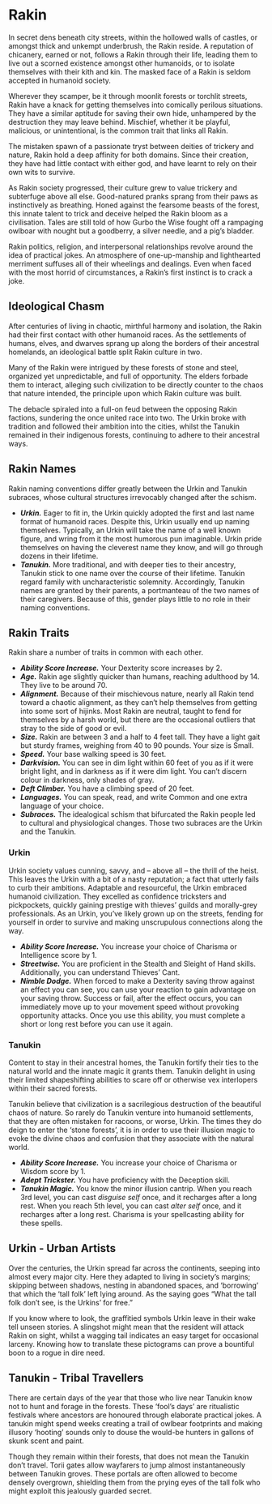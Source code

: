 # Rakin

In secret dens beneath city streets, within the hollowed walls of castles, or amongst thick and unkempt underbrush, the Rakin reside. A reputation of chicanery, earned or not, follows a Rakin through their life, leading them to live out a scorned existence amongst other humanoids, or to isolate themselves with their kith and kin. The masked face of a Rakin is seldom accepted in humanoid society.

Wherever they scamper, be it through moonlit forests or torchlit streets, Rakin have a knack for getting themselves into comically perilous situations. They have a similar aptitude for saving their own hide, unhampered by the destruction they may leave behind. Mischief, whether it be playful, malicious, or unintentional, is the common trait that links all Rakin.

The mistaken spawn of a passionate tryst between deities of trickery and nature, Rakin hold a deep affinity for both domains. Since their creation, they have had little contact with either god, and have learnt to rely on their own wits to survive.

As Rakin society progressed, their culture grew to value trickery and subterfuge above all else. Good-natured pranks sprang from their paws as instinctively as breathing. Honed against the fearsome beasts of the forest, this innate talent to trick and deceive helped the Rakin bloom as a civilisation. Tales are still told of how Gurbo the Wise fought off a rampaging owlboar with nought but a goodberry, a silver needle, and a pig’s bladder.

Rakin politics, religion, and interpersonal relationships revolve around the idea of practical jokes. An atmosphere of one-up-manship and lighthearted merriment suffuses all of their wheelings and dealings. Even when faced with the most horrid of circumstances, a Rakin’s first instinct is to crack a joke.
## Ideological Chasm

After centuries of living in chaotic, mirthful harmony and isolation, the Rakin had their first contact with other humanoid races. As the settlements of humans, elves, and dwarves sprang up along the borders of their ancestral homelands, an ideological battle split Rakin culture in two. 

Many of the Rakin were intrigued by these forests of stone and steel, organized yet unpredictable, and full of opportunity. The elders forbade them to interact, alleging such civilization to be directly counter to the chaos that nature intended, the principle upon which Rakin culture was built.

The debacle spiraled into a full-on feud between the opposing Rakin factions, sundering the once united race into two. The Urkin broke with tradition and followed their ambition into the cities, whilst the Tanukin remained in their indigenous forests, continuing to adhere to their ancestral ways.

## Rakin Names
Rakin naming conventions differ greatly between the Urkin and Tanukin subraces, whose cultural structures irrevocably changed after the schism.

* ***Urkin.*** Eager to fit in, the Urkin quickly adopted the first and last name format of humanoid races. Despite this, Urkin usually end up naming themselves. Typically, an Urkin will take the name of a well known figure, and wring from it the most humorous pun imaginable. Urkin pride themselves on having the cleverest name they know, and will go through dozens in their lifetime.
* ***Tanukin.*** More traditional, and with deeper ties to their ancestry, Tanukin stick to one name over the course of their lifetime. Tanukin regard family with uncharacteristic solemnity. Accordingly, Tanukin names are granted by their parents, a portmanteau of the two names of their caregivers. Because of this, gender plays little to no role in their naming conventions.
## Rakin Traits
Rakin share a number of traits in common with each other.

* ***Ability Score Increase.*** Your Dexterity score increases by 2.
* ***Age.*** Rakin age slightly quicker than humans, reaching adulthood by 14. They live to be around 70.
* ***Alignment.*** Because of their mischievous nature, nearly all Rakin tend toward a chaotic alignment, as they can’t help themselves from getting into some sort of hijinks. Most Rakin are neutral, taught to fend for themselves by a harsh world, but there are the occasional outliers that stray to the side of good or evil.
* ***Size.*** Rakin are between 3 and a half to 4 feet tall. They have a light gait but sturdy frames, weighing from 40 to 90 pounds. Your size is Small.
* ***Speed.*** Your base walking speed is 30 feet.
* ***Darkvision.*** You can see in dim light within 60 feet of you as if it were bright light, and in darkness as if it were dim light. You can’t discern colour in darkness, only shades of gray.
* ***Deft Climber.*** You have a climbing speed of 20 feet.
* ***Languages.*** You can speak, read, and write Common and one extra language of your choice.
* ***Subraces.*** The idealogical schism that bifurcated the Rakin people led to cultural and physiological changes. Those two subraces are the Urkin and the Tanukin.

### Urkin
Urkin society values cunning, savvy, and – above all – the thrill of the heist. This leaves the Urkin with a bit of a nasty reputation; a fact that utterly fails to curb their ambitions. Adaptable and resourceful, the Urkin embraced humanoid civilization. They excelled as confidence tricksters and pickpockets, quickly gaining prestige with thieves’ guilds and morally-grey professionals. As an Urkin, you’ve likely grown up on the streets, fending for yourself in order to survive and making unscrupulous connections along the way.

* ***Ability Score Increase.*** You increase your choice of Charisma or Intelligence score by 1.
* ***Streetwise.*** You are proficient in the Stealth and Sleight of Hand skills. Additionally, you can understand Thieves’ Cant.
* ***Nimble Dodge.*** When forced to make a Dexterity saving throw against an effect you can see, you can use your reaction to gain advantage on your saving throw. Success or fail, after the effect occurs, you can immediately move up to your movement speed without provoking opportunity attacks. Once you use this ability, you must complete a short or long rest before you can use it again.
### Tanukin
Content to stay in their ancestral homes, the Tanukin fortify their ties to the natural world and the innate magic it grants them. Tanukin delight in using their limited shapeshifting abilities to scare off or otherwise vex interlopers within their sacred forests.

Tanukin believe that civilization is a sacrilegious destruction of the beautiful chaos of nature. So rarely do Tanukin venture into humanoid settlements, that they are often mistaken for racoons, or worse, Urkin. The times they do deign to enter the ‘stone forests’, it is in order to use their illusion magic to evoke the divine chaos and confusion that they associate with the natural world.

* ***Ability Score Increase.*** You increase your choice of Charisma or Wisdom score by 1.
* ***Adept Trickster.*** You have proficiency with the Deception skill.
* ***Tanukin Magic.*** You know the minor illusion cantrip. When you reach 3rd level, you can cast _disguise self_ once, and it recharges after a long rest. When you reach 5th level, you can cast _alter self_ once, and it recharges after a long rest. Charisma is your spellcasting ability for these spells.

## Urkin - Urban Artists

Over the centuries, the Urkin spread far across the continents, seeping into almost every major city. Here they adapted to living in society’s margins; skipping between shadows, nesting in abandoned spaces, and ‘borrowing’ that which the ‘tall folk’ left lying around. As the saying goes “What the tall folk don’t see, is the Urkins’ for free.”

If you know where to look, the graffitied symbols Urkin leave in their wake tell unseen stories. A slingshot might mean that the resident will attack Rakin on sight, whilst a wagging tail indicates an easy target for occasional larceny. Knowing how to translate these pictograms can prove a bountiful boon to a rogue in dire need.

## Tanukin - Tribal Travellers

There are certain days of the year that those who live near Tanukin know not to hunt and forage in the forests. These ‘fool’s days’ are ritualistic festivals where ancestors are honoured through elaborate practical jokes. A tanukin might spend weeks creating a trail of owlbear footprints and making illusory ‘hooting’ sounds only to douse the would-be hunters in gallons of skunk scent and paint.

Though they remain within their forests, that does not mean the Tanukin don’t travel. Torii gates allow wayfarers to jump almost instantaneously between Tanukin groves. These portals are often allowed to become densely overgrown, shielding them from the prying eyes of the tall folk who might exploit this jealously guarded secret.
